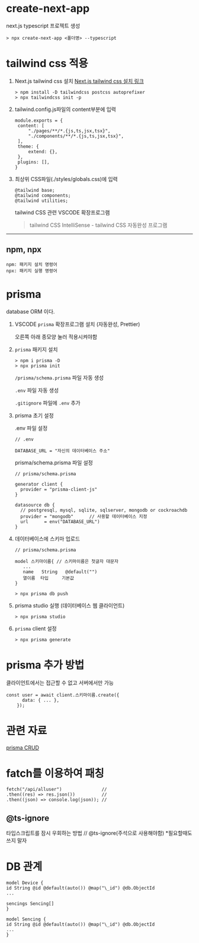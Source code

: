 # create-next-app

next.js typescript 프로젝트 생성

```
> npx create-next-app <폴더명> --typescript
```

# tailwind css 적용

1. Next.js tailwind css 설치
   [Next.js tailwind css 설치 링크](https://tailwindcss.com/docs/guides/nextjs)

   ```
   > npm install -D tailwindcss postcss autoprefixer
   > npx tailwindcss init -p
   ```

2. tailwind.config.js파일의 content부분에 입력

   ```
   module.exports = {
    content: [
        "./pages/**/*.{js,ts,jsx,tsx}",
        "./components/**/*.{js,ts,jsx,tsx}",
    ],
    theme: {
        extend: {},
    },
    plugins: [],
   }
   ```

3. 최상위 CSS파일(./styles/globals.css)에 입력

   ```
   @tailwind base;
   @tailwind components;
   @tailwind utilities;
   ```

   tailwind CSS 관련 VSCODE 확장프로그램

   > tailwind CSS IntelliSense - tailwind CSS 자동완성 프로그램

---

## npm, npx

    npm: 패키지 설치 명령어
    npx: 패키지 실행 명령어

# prisma

database ORM 이다.

1. VSCODE `prisma` 확장프로그램 설치 (자동완성, Prettier)

   오른쪽 아래 종모양 눌러 적용시켜야함

2. `prisma` 패키지 설치

   ```
   > npm i prisma -D
   > npx prisma init
   ```

   `/prisma/schema.prisma` 파일 자동 생성

   `.env` 파일 자동 생성

   `.gitignore` 파일에 `.env` 추가

3. prisma 초기 설정

   .env 파일 설정

   ```
   // .env

   DATABASE_URL = "자신의 데이터베이스 주소"
   ```

   prisma/schema.prisma 파일 설정

   ```
   // prisma/schema.prisma

   generator client {
     provider = "prisma-client-js"
   }

   datasource db {
     // postgresql, mysql, sqlite, sqlserver, mongodb or cockroachdb
     provider = "mongodb"      // 사용할 데이터베이스 지정
     url      = env("DATABASE_URL")
   }
   ```

4. 데이터베이스에 스키마 업로드

   ```
   // prisma/schema.prisma

   model 스키마이름{ // 스키마이름은 첫글자 대문자
      ...
      name   String   @default("")
      열이름  타입     기본값
   }
   ```

   ```
   > npx prisma db push
   ```

5. prisma studio 실행 (데이터베이스 웹 클라이언트)

   ```
   > npx prisma studio
   ```

6. `prisma` client 설정
   ```
   > npx prisma generate
   ```

# prisma 추가 방법

클라이언트에서는 접근할 수 없고 서버에서만 가능

```
const user = await client.스키마이름.create({
      data: { ... },
    });
```

# 관련 자료

[prisma CRUD](https://www.prisma.io/docs/concepts/components/prisma-client/crud)

# fatch를 이용하여 패칭

```
fetch("/api/alluser")               //
.then((res) => res.json())          //
.then((json) => console.log(json)); //
```

## @ts-ignore

타입스크립트를 잠시 우회하는 방법
// @ts-ignore(주석으로 사용해야함) \*필요할때도 쓰지 말자

# DB 관계

```
model Device {
id String @id @default(auto()) @map("\_id") @db.ObjectId
...

sencings Sencing[]
}

model Sencing {
id String @id @default(auto()) @map("\_id") @db.ObjectId
...
}
```
